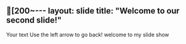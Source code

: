 [200~---
layout: slide
title: "Welcome to our second slide!"
---
Your text
Use the left arrow to go back!
welcome to my slide show

